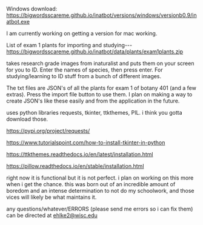 Windows download: https://bigwordsscareme.github.io/inatbot/versions/windows/versionb0.9/inatbot.exe

I am currently working on getting a version for mac working.

List of exam 1 plants for importing and studying---
https://bigwordsscareme.github.io/inatbot/data/plants/exam1plants.zip

takes research grade images from inaturalist and puts them on your screen for you to ID. Enter the names of species, then press enter. For studying/learning to ID stuff from a bunch of different images.

The txt files are JSON's of all the plants for exam 1 of botany 401 (and a few extras). Press the import file button to use them. I plan on making
a way to create JSON's like these easily and from the application in the future.

uses python libraries requests, tkinter, ttkthemes, PIL. i think you gotta download those.

https://pypi.org/project/requests/

https://www.tutorialspoint.com/how-to-install-tkinter-in-python

https://ttkthemes.readthedocs.io/en/latest/installation.html

https://pillow.readthedocs.io/en/stable/installation.html

right now it is functional but it is not perfect. i plan on working on this more when i get the chance. this was born out of an incredible amount of boredom and an intense determination to not do my schoolwork, and those vices will likely be what maintains it.

any questions/whatever/ERRORS (please send me errors so i can fix them) can be directed at ehlke2@wisc.edu
